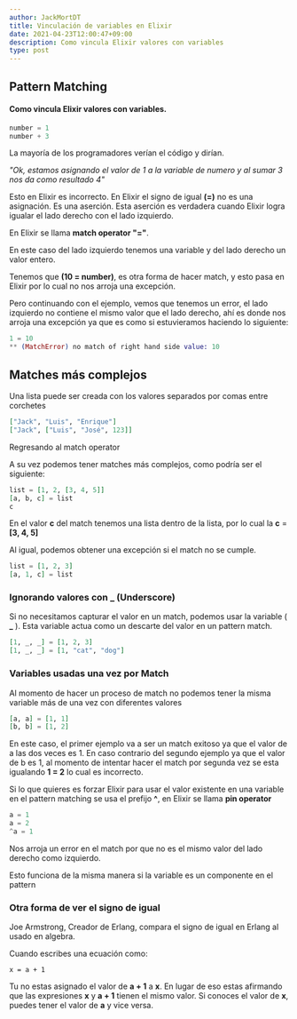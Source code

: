 ```yaml
---
author: JackMortDT
title: Vinculación de variables en Elixir
date: 2021-04-23T12:00:47+09:00
description: Como vincula Elixir valores con variables
type: post
---
```


## Pattern Matching

#### Como vincula Elixir valores con variables.

```elixir
number = 1
number + 3
```

La mayoría de los programadores verían el código y dirían.

_"Ok, estamos asignando el valor de 1 a la variable de numero y al sumar 3 nos da como resultado 4"_

Esto en Elixir es incorrecto. En Elixir el signo de igual **(=)** no es una asignación. Es una aserción. Esta aserción es verdadera cuando Elixir logra igualar el lado derecho con el lado izquierdo.

En Elixir se llama **match operator "="**.

En este caso del lado izquierdo tenemos una variable y del lado derecho un valor entero.

<script id="asciicast-tBhaT047pEdUrnYSHLRpQSLqd" src="https://asciinema.org/a/tBhaT047pEdUrnYSHLRpQSLqd.js" data-size="medium"></script>

Tenemos que **(10 = number)**, es otra forma de hacer match, y esto pasa en Elixir
por lo cual no nos arroja una excepción.

Pero continuando con el ejemplo, vemos que tenemos un error, el lado izquierdo no contiene el mismo valor que el lado derecho, ahí es donde nos arroja una excepción ya que es como si estuvieramos haciendo lo siguiente:

```elixir
1 = 10
** (MatchError) no match of right hand side value: 10
```

## Matches más complejos

Una lista puede ser creada con los valores separados por comas entre corchetes

```elixir
["Jack", "Luis", "Enrique"]
["Jack", ["Luis", "José", 123]]
```

Regresando al match operator

<script id="asciicast-um29urLNG68jomrDgmnwhDdaH" src="https://asciinema.org/a/um29urLNG68jomrDgmnwhDdaH.js" async data-size="medium"></script>

A su vez podemos tener matches más complejos, como podría ser el siguiente:

```elixir
list = [1, 2, [3, 4, 5]]
[a, b, c] = list
c
```

En el valor **c** del match tenemos una lista dentro de la lista, por lo cual la **c** = **[3, 4, 5]**

Al igual, podemos obtener una excepción si el match no se cumple.

```elixir
list = [1, 2, 3]
[a, 1, c] = list
```

### Ignorando valores con **\_ (Underscore)**

Si no necesitamos capturar el valor en un match, podemos usar la variable ( **\_** ).
Esta variable actua como un descarte del valor en un pattern match.

```elixir
[1, _, _] = [1, 2, 3]
[1, _, _] = [1, "cat", "dog"]
```

### Variables usadas una vez por Match

Al momento de hacer un proceso de match no podemos tener la misma variable más de una vez con diferentes valores

```elixir
[a, a] = [1, 1]
[b, b] = [1, 2]
```

En este caso, el primer ejemplo va a ser un match exitoso ya que el valor de a las dos veces es 1. En caso contrario del segundo ejemplo ya que el valor de b es 1, al momento de intentar hacer el match por segunda vez se esta igualando **1 = 2** lo cual es incorrecto.

Si lo que quieres es forzar Elixir para usar el valor existente en una variable en el pattern matching se usa el prefijo **^**, en Elixir se llama **pin operator**

```elixir
a = 1
a = 2
^a = 1
```

Nos arroja un error en el match por que no es el mismo valor del lado derecho como izquierdo.

Esto funciona de la misma manera si la variable es un componente en el pattern

<script id="asciicast-m0fvllBtbCy06iFcIshly08MB" src="https://asciinema.org/a/m0fvllBtbCy06iFcIshly08MB.js" async data-size="small"></script>

### Otra forma de ver el signo de igual

Joe Armstrong, Creador de Erlang, compara el signo de igual en Erlang al usado en algebra.

Cuando escribes una ecuación como:

```
x = a + 1
```

Tu no estas asignado el valor de **a + 1** a **x**. En lugar de eso estas afirmando que las expresiones **x** y **a + 1** tienen el mismo valor. Si conoces el valor de **x**, puedes tener el valor de **a** y vice versa.
